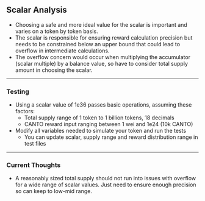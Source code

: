 ## Scalar Analysis
- Choosing a safe and more ideal value for the scalar is important and varies on a token by token basis.
- The scalar is responsible for ensuring reward calculation precision but needs to be constrained below an upper bound that could lead to overflow in intermediate calculations.
- The overflow concern would occur when multiplying the accumulator (scalar multiple) by a balance value, so have to consider total supply amount in choosing the scalar.

---
### Testing 
- Using a scalar value of 1e36 passes basic operations, assuming these factors:
    - Total supply range of 1 token to 1 billion tokens, 18 decimals
    - CANTO reward input ranging between 1 wei and 1e24 (10k CANTO)
- Modify all variables needed to simulate your token and run the tests
    - You can update scalar, supply range and reward distribution range in test files

---
### Current Thoughts
- A reasonably sized total supply should not run into issues with overflow for a wide range of scalar values. Just need to ensure enough precision so can keep to low-mid range.